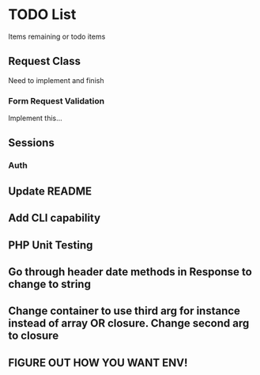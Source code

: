 # TODO List
Items remaining or todo items

## Request Class
Need to implement and finish

### Form Request Validation
Implement this...

## Sessions

### Auth

## Update README

## Add CLI capability

## PHP Unit Testing

## Go through header date methods in Response to change to string

## Change container to use third arg for instance instead of array OR closure. Change second arg to closure

## FIGURE OUT HOW YOU WANT ENV!